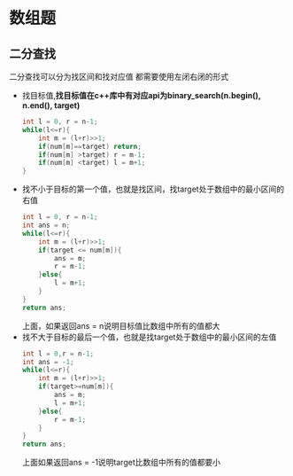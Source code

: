 # 数组题
## 二分查找
二分查找可以分为找区间和找对应值
都需要使用左闭右闭的形式
- 找目标值,**找目标值在c++库中有对应api为binary_search(n.begin(), n.end(), target)**
    ```cpp
    int l = 0, r = n-1;
    while(l<=r){
        int m = (l+r)>>1;
        if(num[m]==target) return;
        if(num[m] >target) r = m-1;
        if(num[m] <target) l = m+1; 
    }
    ```
- 找不小于目标的第一个值，也就是找区间，找target处于数组中的最小区间的右值
    ```cpp
    int l = 0, r = n-1;
    int ans = n;
    while(l<=r){
        int m = (l+r)>>1;
        if(target <= num[m]){
            ans = m;
            r = m-1;
        }else{
            l = m+1;
        }
    }
    return ans;
    ```
    上面，如果返回ans = n说明目标值比数组中所有的值都大
- 找不大于目标的最后一个值，也就是找target处于数组中的最小区间的左值
    ```cpp
    int l = 0,r = n-1;
    int ans = -1;
    while(l<=r){
        int m = (l+r)>>1;
        if(target>=num[m]){
            ans = m;
            l = m+1;
        }else{
            r = m-1;
        }
    }
    return ans;
    ```
    上面如果返回ans = -1说明target比数组中所有的值都要小
